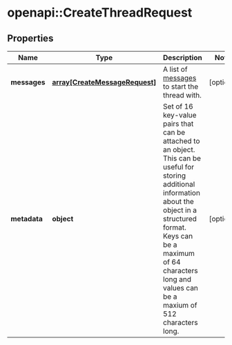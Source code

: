 # openapi::CreateThreadRequest


## Properties
Name | Type | Description | Notes
------------ | ------------- | ------------- | -------------
**messages** | [**array[CreateMessageRequest]**](CreateMessageRequest.md) | A list of [messages](/docs/api-reference/messages) to start the thread with. | [optional] 
**metadata** | **object** | Set of 16 key-value pairs that can be attached to an object. This can be useful for storing additional information about the object in a structured format. Keys can be a maximum of 64 characters long and values can be a maxium of 512 characters long.  | [optional] 


